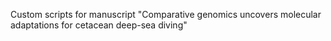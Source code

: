 Custom scripts for manuscript "Comparative genomics uncovers molecular adaptations for cetacean deep-sea diving"
